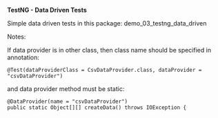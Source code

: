 **TestNG - Data Driven Tests**

Simple data driven tests in this package:
demo_03_testng_data_driven

Notes:

If data provider is in other class, then class name should be specified in annotation:
```
@Test(dataProviderClass = CsvDataProvider.class, dataProvider = "csvDataProvider")
```
and data provider method must be static:
```
@DataProvider(name = "csvDataProvider")
public static Object[][] createData() throws IOException {
```